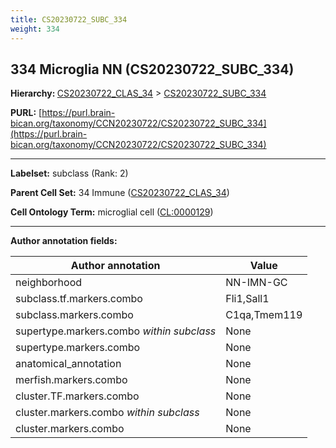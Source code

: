 ```yaml
---
title: CS20230722_SUBC_334
weight: 334
---
```

## 334 Microglia NN (CS20230722_SUBC_334)
<b>Hierarchy: </b>
[CS20230722_CLAS_34](../CS20230722_CLAS_34) >
[CS20230722_SUBC_334](../CS20230722_SUBC_334)

**PURL:** [https://purl.brain-bican.org/taxonomy/CCN20230722/CS20230722_SUBC_334](https://purl.brain-bican.org/taxonomy/CCN20230722/CS20230722_SUBC_334)

---


**Labelset:** subclass (Rank: 2)

**Parent Cell Set:** 34 Immune ([CS20230722_CLAS_34](../CS20230722_CLAS_34))



**Cell Ontology Term:**  microglial cell ([CL:0000129](https://www.ebi.ac.uk/ols/ontologies/cl/terms?obo_id=CL:0000129)) 

[MARKER GENES.]: #


---

[TRANSFERRED ANNOTATIONS.]: #


[AUTHOR ANNOTATION FIELDS.]: #


**Author annotation fields:**

| Author annotation | Value |
|-------------------|-------|
|neighborhood|NN-IMN-GC|
|subclass.tf.markers.combo|Fli1,Sall1|
|subclass.markers.combo|C1qa,Tmem119|
|supertype.markers.combo _within subclass_|None|
|supertype.markers.combo|None|
|anatomical_annotation|None|
|merfish.markers.combo|None|
|cluster.TF.markers.combo|None|
|cluster.markers.combo _within subclass_|None|
|cluster.markers.combo|None|
